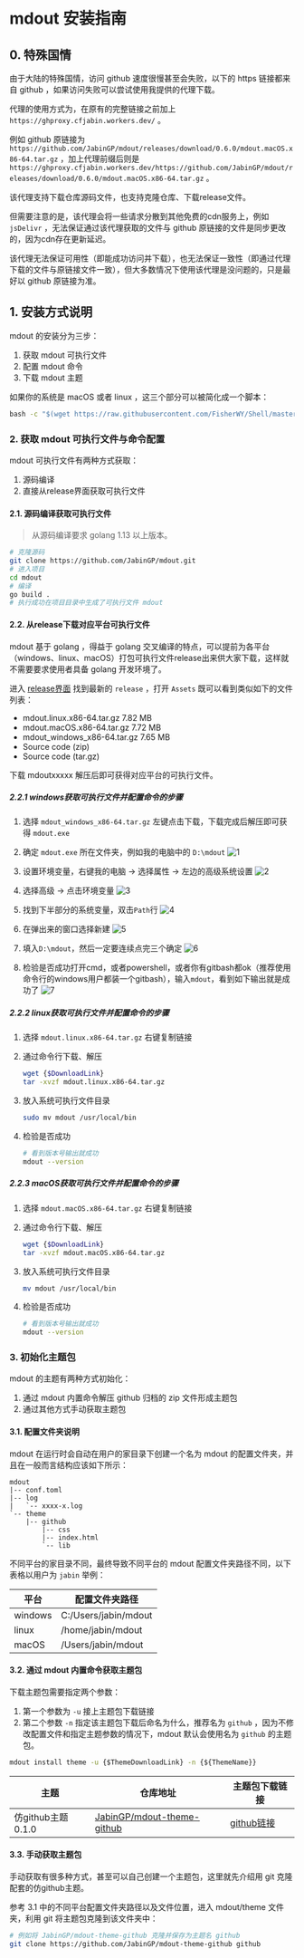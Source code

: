 # mdout 安装指南

## 0. 特殊国情

由于大陆的特殊国情，访问 github 速度很慢甚至会失败，以下的 https 链接都来自 github ，如果访问失败可以尝试使用我提供的代理下载。

代理的使用方式为，在原有的完整链接之前加上 `https://ghproxy.cfjabin.workers.dev/` 。

例如 github 原链接为 `https://github.com/JabinGP/mdout/releases/download/0.6.0/mdout.macOS.x86-64.tar.gz` ，加上代理前缀后则是 `https://ghproxy.cfjabin.workers.dev/https://github.com/JabinGP/mdout/releases/download/0.6.0/mdout.macOS.x86-64.tar.gz` 。

该代理支持下载仓库源码文件，也支持克隆仓库、下载release文件。

但需要注意的是，该代理会将一些请求分散到其他免费的cdn服务上，例如 `jsDelivr` ，无法保证通过该代理获取的文件与 github 原链接的文件是同步更改的，因为cdn存在更新延迟。

该代理无法保证可用性（即能成功访问并下载），也无法保证一致性（即通过代理下载的文件与原链接文件一致），但大多数情况下使用该代理是没问题的，只是最好以 github 原链接为准。

## 1. 安装方式说明

mdout 的安装分为三步：

1. 获取 mdout 可执行文件
2. 配置 mdout 命令
3. 下载 mdout 主题

如果你的系统是 macOS 或者 linux ，这三个部分可以被简化成一个脚本：

```cmd
bash -c "$(wget https://raw.githubusercontent.com/FisherWY/Shell/master/mdout/install_mdout.sh -O -)"
```

### 2. 获取 mdout 可执行文件与命令配置

mdout 可执行文件有两种方式获取：

1. 源码编译
2. 直接从release界面获取可执行文件

#### 2.1. 源码编译获取可执行文件

> 从源码编译要求 golang 1.13 以上版本。

```bash
# 克隆源码
git clone https://github.com/JabinGP/mdout.git
# 进入项目
cd mdout
# 编译
go build .
# 执行成功在项目目录中生成了可执行文件 mdout
```

#### 2.2. 从release下载对应平台可执行文件

mdout 基于 golang ，得益于 golang 交叉编译的特点，可以提前为各平台（windows、linux、macOS）打包可执行文件release出来供大家下载，这样就不需要要求使用者具备 golang 开发环境了。

进入 [release界面](https://github.com/JabinGP/mdout/releases) 找到最新的 `release` ，打开 `Assets` 既可以看到类似如下的文件列表：

- mdout.linux.x86-64.tar.gz 7.82 MB
- mdout.macOS.x86-64.tar.gz 7.72 MB
- mdout_windows_x86-64.tar.gz 7.65 MB
- Source code (zip)
- Source code (tar.gz)

下载 mdoutxxxxx 解压后即可获得对应平台的可执行文件。

##### 2.2.1 windows获取可执行文件并配置命令的步骤

1. 选择 `mdout_windows_x86-64.tar.gz` 左键点击下载，下载完成后解压即可获得 `mdout.exe`

2. 确定  `mdout.exe` 所在文件夹，例如我的电脑中的 `D:\mdout`
    ![1](./markdown/1.jpg)  

3. 设置环境变量，右键我的电脑 -> 选择属性 -> 左边的高级系统设置
    ![2](./markdown/2.jpg)  

4. 选择高级 -> 点击环境变量
    ![3](./markdown/3.jpg)  

5. 找到下半部分的系统变量，双击`Path`行
    ![4](./markdown/4.jpg)  

6. 在弹出来的窗口选择新建
    ![5](./markdown/5.jpg)  

7. 填入`D:\mdout`，然后一定要连续点完三个确定
    ![6](./markdown/6.jpg)  

8. 检验是否成功打开cmd，或者powershell，或者你有gitbash都ok（推荐使用命令行的windows用户都装一个gitbash），输入`mdout`，看到如下输出就是成功了
    ![7](./markdown/7.jpg)

##### 2.2.2 linux获取可执行文件并配置命令的步骤

1. 选择 `mdout.linux.x86-64.tar.gz` 右键复制链接

2. 通过命令行下载、解压

    ```bash
    wget {$DownloadLink}
    tar -xvzf mdout.linux.x86-64.tar.gz
    ```

3. 放入系统可执行文件目录

    ```bash
    sudo mv mdout /usr/local/bin
    ```

4. 检验是否成功

    ```bash
    # 看到版本号输出就成功
    mdout --version
    ```

##### 2.2.3 macOS获取可执行文件并配置命令的步骤

1. 选择 `mdout.macOS.x86-64.tar.gz` 右键复制链接

2. 通过命令行下载、解压

    ```bash
    wget {$DownloadLink}
    tar -xvzf mdout.macOS.x86-64.tar.gz
    ```

3. 放入系统可执行文件目录

    ```bash
    mv mdout /usr/local/bin
    ```

4. 检验是否成功

    ```bash
    # 看到版本号输出就成功
    mdout --version
    ```

### 3. 初始化主题包

mdout 的主题有两种方式初始化：

1. 通过 mdout 内置命令解压 github 归档的 zip 文件形成主题包
2. 通过其他方式手动获取主题包

#### 3.1. 配置文件夹说明

mdout 在运行时会自动在用户的家目录下创建一个名为 mdout 的配置文件夹，并且在一般而言结构应该如下所示：

```text
mdout
|-- conf.toml
|-- log
|   `-- xxxx-x.log
`-- theme
    |-- github
        |-- css
        |-- index.html
        `-- lib
```

不同平台的家目录不同，最终导致不同平台的 mdout 配置文件夹路径不同，以下表格以用户为 `jabin` 举例：

|平台|配置文件夹路径|
|-|-|
|windows|C:/Users/jabin/mdout|
|linux|/home/jabin/mdout|
|macOS|/Users/jabin/mdout|

#### 3.2. 通过 mdout 内置命令获取主题包

下载主题包需要指定两个参数：

1. 第一个参数为 `-u` 接上主题包下载链接
2. 第二个参数 `-n` 指定该主题包下载后命名为什么，推荐名为 `github` ，因为不修改配置文件和指定主题参数的情况下，mdout 默认会使用名为 `github` 的主题包。

```cmd
mdout install theme -u {$ThemeDownloadLink} -n {${ThemeName}}
```

|主题|仓库地址|主题包下载链接|
|-|-|-|
|仿github主题0.1.0|[JabinGP/mdout-theme-github](https://github.com/JabinGP/mdout-theme-github)|[github链接](https://github.com/JabinGP/mdout-theme-github/archive/0.1.0.zip)|

#### 3.3. 手动获取主题包

手动获取有很多种方式，甚至可以自己创建一个主题包，这里就先介绍用 git 克隆配套的仿github主题。

参考 3.1 中的不同平台配置文件夹路径以及文件位置，进入 mdout/theme 文件夹，利用 git 将主题包克隆到该文件夹中：

```bash
# 例如将 JabinGP/mdout-theme-github 克隆并保存为主题名 github
git clone https://github.com/JabinGP/mdout-theme-github github
```
